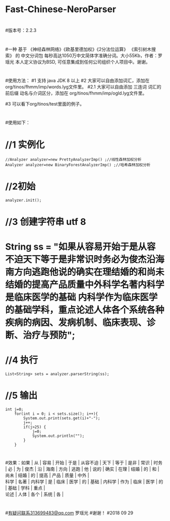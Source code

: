 # Fast-Chinese-NeroParser
#
#版本号：2.2.3
#
#一种 基于 《神经森林网络》《欧基里德加权》《2分法位运算》 《索引树木搜索》 的 中文分词包 每秒高达1050万中文简体字准确分词。大小55Kb，作者：罗瑶光
本人定义协议为BSD, 可任意集成到任何公司组织个人项目中。谢谢。
#
#使用方法：
#1 支持 java JDK 8 以上
#2 大家可以自由添加词汇，添加在 org/tinos/fhmm/imp/words.lyg文件里。
#2.1 大家可以自由添加 三连词 词汇的前后缀 动名与介词区分，添加在 org/tinos/fhmm/imp/ogld.lyg文件里。

#3 可以看下org/tinos/test里面的例子。
#
#使用如下：
#   //1 实例化
    //Analyzer analyzer=new PrettyAnalyzerImp() ;//线性森林加权分析
    Analyzer analyzer=new BinaryForestAnalyzerImp() ;//哈希森林加权分析
#   //2初始
    analyzer.init();
#   //3 创建字符串 utf 8
#   String ss = "如果从容易开始于是从容不迫天下等于是非常识时务必为俊杰沿海南方向逃跑他说的确实在理结婚的和尚未结婚的提高产品质量中外科学名著内科学是临床医学的基础    内科学作为临床医学的基础学科，重点论述人体各个系统各种疾病的病因、发病机制、临床表现、诊断、治疗与预防";
#
#   //4 执行
    List<String> sets = analyzer.parserString(ss); 
#   //5 输出
    int j=0;
		for(int i = 0; i < sets.size(); i++){
			System.out.print(sets.get(i)+"-");
			j++;
			if(j>25) {
				j=0;
				System.out.println("");
			}
		}

#
#效果：如果  |  从  |  容易  |  开始  |  于是  |  从容不迫  |  天下  |  等于  |  是非  |  常识  |  时务  |  必  |  为  |  俊杰  |  沿  |  海南  |  方向  |  逃跑  |  他  |  说的  |  确实  |  在理  |  结婚  |  的  |  和  |  尚未  |  结婚  |  的  |  提高  |  产品  |  质量  |  中外  |  
科学  |  名著  |  内科学  |  是  |  临床  |  医学  |  的  |  基础  |  内科学  |  作为  |  临床  |  医学  |  的  |  基础  |  学科  |  重点  |  
论述  |  人体  |  各个  |  系统  |  各  |  
#
#有疑问联系313699483@qq.com 罗瑶光
#谢谢！
#2018 09 29
